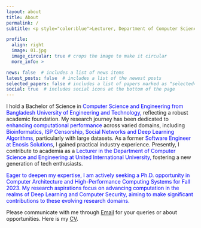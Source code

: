 ```yaml
---
layout: about
title: About
permalink: /
subtitle: <p style="color:blue">Lecturer, Department of Computer Science and Engineering, United International University</p>

profile:
  align: right
  image: 01.jpg
  image_circular: true # crops the image to make it circular
  more_info: >

news: false  # includes a list of news items
latest_posts: false  # includes a list of the newest posts
selected_papers: false # includes a list of papers marked as "selected={true}"
social: true  # includes social icons at the bottom of the page
---
```


I hold a Bachelor of Science in <span style="color:blue">Computer Science and Engineering from Bangladesh University of Engineering and Technology,</span> reflecting a robust academic foundation. 
My research journey has been dedicated to <span style="color:blue">enhancing computational performance</span> across varied domains, including <span style="color:blue">Bioinformatics, ISP Censorship, Social Networks and Deep Learning Algorithms,</span> particularly with large datasets. 
As a former <span style="color:blue">Software Engineer at Enosis Solutions</span>, I gained practical industry experience. Presently, I contribute to academia as a <span style="color:blue">Lecturer in the Department of Computer Science and Engineering at United International University,</span> fostering a new generation of tech enthusiasts. 

<span style="color:blue">Eager to deepen my expertise, I am actively seeking a Ph.D. opportunity in Computer Architecture and High-Performance Computing Systems for Fall 2023. My research aspirations focus on advancing computation in the realms of Deep Learning and Computer Security, aiming to make significant contributions to these evolving research domains.</span>

Please communicate with me through [Email](mdhasanalkayem1998@gmail.com) for your queries or about opportunities. Here is my [CV](https://hasanalkayem.github.io/cv/). 

